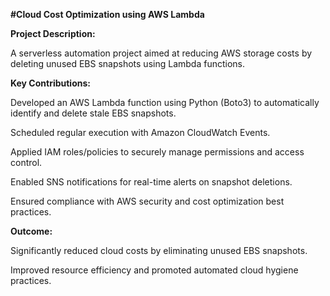 **#Cloud Cost Optimization using AWS Lambda**

**Project Description:**

A serverless automation project aimed at reducing AWS storage costs by deleting unused EBS snapshots using Lambda functions.

**Key Contributions:**

Developed an AWS Lambda function using Python (Boto3) to automatically identify and delete stale EBS snapshots.

Scheduled regular execution with Amazon CloudWatch Events.

Applied IAM roles/policies to securely manage permissions and access control.

Enabled SNS notifications for real-time alerts on snapshot deletions.

Ensured compliance with AWS security and cost optimization best practices.

**Outcome:**

Significantly reduced cloud costs by eliminating unused EBS snapshots.

Improved resource efficiency and promoted automated cloud hygiene practices.
